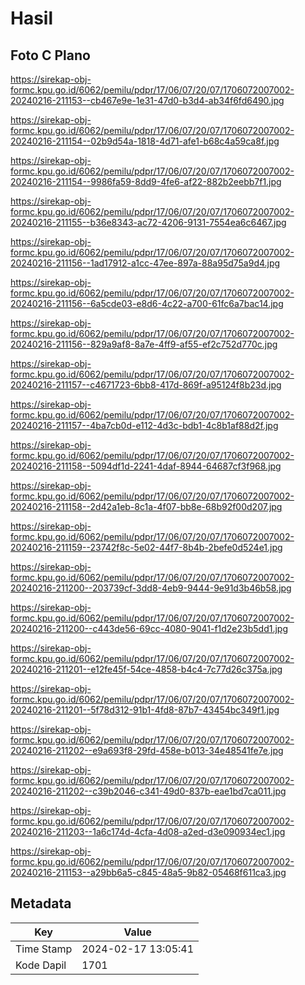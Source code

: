 # Hasil

## Foto C Plano

https://sirekap-obj-formc.kpu.go.id/6062/pemilu/pdpr/17/06/07/20/07/1706072007002-20240216-211153--cb467e9e-1e31-47d0-b3d4-ab34f6fd6490.jpg

https://sirekap-obj-formc.kpu.go.id/6062/pemilu/pdpr/17/06/07/20/07/1706072007002-20240216-211154--02b9d54a-1818-4d71-afe1-b68c4a59ca8f.jpg

https://sirekap-obj-formc.kpu.go.id/6062/pemilu/pdpr/17/06/07/20/07/1706072007002-20240216-211154--9986fa59-8dd9-4fe6-af22-882b2eebb7f1.jpg

https://sirekap-obj-formc.kpu.go.id/6062/pemilu/pdpr/17/06/07/20/07/1706072007002-20240216-211155--b36e8343-ac72-4206-9131-7554ea6c6467.jpg

https://sirekap-obj-formc.kpu.go.id/6062/pemilu/pdpr/17/06/07/20/07/1706072007002-20240216-211156--1ad17912-a1cc-47ee-897a-88a95d75a9d4.jpg

https://sirekap-obj-formc.kpu.go.id/6062/pemilu/pdpr/17/06/07/20/07/1706072007002-20240216-211156--6a5cde03-e8d6-4c22-a700-61fc6a7bac14.jpg

https://sirekap-obj-formc.kpu.go.id/6062/pemilu/pdpr/17/06/07/20/07/1706072007002-20240216-211156--829a9af8-8a7e-4ff9-af55-ef2c752d770c.jpg

https://sirekap-obj-formc.kpu.go.id/6062/pemilu/pdpr/17/06/07/20/07/1706072007002-20240216-211157--c4671723-6bb8-417d-869f-a95124f8b23d.jpg

https://sirekap-obj-formc.kpu.go.id/6062/pemilu/pdpr/17/06/07/20/07/1706072007002-20240216-211157--4ba7cb0d-e112-4d3c-bdb1-4c8b1af88d2f.jpg

https://sirekap-obj-formc.kpu.go.id/6062/pemilu/pdpr/17/06/07/20/07/1706072007002-20240216-211158--5094df1d-2241-4daf-8944-64687cf3f968.jpg

https://sirekap-obj-formc.kpu.go.id/6062/pemilu/pdpr/17/06/07/20/07/1706072007002-20240216-211158--2d42a1eb-8c1a-4f07-bb8e-68b92f00d207.jpg

https://sirekap-obj-formc.kpu.go.id/6062/pemilu/pdpr/17/06/07/20/07/1706072007002-20240216-211159--23742f8c-5e02-44f7-8b4b-2befe0d524e1.jpg

https://sirekap-obj-formc.kpu.go.id/6062/pemilu/pdpr/17/06/07/20/07/1706072007002-20240216-211200--203739cf-3dd8-4eb9-9444-9e91d3b46b58.jpg

https://sirekap-obj-formc.kpu.go.id/6062/pemilu/pdpr/17/06/07/20/07/1706072007002-20240216-211200--c443de56-69cc-4080-9041-f1d2e23b5dd1.jpg

https://sirekap-obj-formc.kpu.go.id/6062/pemilu/pdpr/17/06/07/20/07/1706072007002-20240216-211201--e12fe45f-54ce-4858-b4c4-7c77d26c375a.jpg

https://sirekap-obj-formc.kpu.go.id/6062/pemilu/pdpr/17/06/07/20/07/1706072007002-20240216-211201--5f78d312-91b1-4fd8-87b7-43454bc349f1.jpg

https://sirekap-obj-formc.kpu.go.id/6062/pemilu/pdpr/17/06/07/20/07/1706072007002-20240216-211202--e9a693f8-29fd-458e-b013-34e48541fe7e.jpg

https://sirekap-obj-formc.kpu.go.id/6062/pemilu/pdpr/17/06/07/20/07/1706072007002-20240216-211202--c39b2046-c341-49d0-837b-eae1bd7ca011.jpg

https://sirekap-obj-formc.kpu.go.id/6062/pemilu/pdpr/17/06/07/20/07/1706072007002-20240216-211203--1a6c174d-4cfa-4d08-a2ed-d3e090934ec1.jpg

https://sirekap-obj-formc.kpu.go.id/6062/pemilu/pdpr/17/06/07/20/07/1706072007002-20240216-211153--a29bb6a5-c845-48a5-9b82-05468f611ca3.jpg


## Metadata

| Key        | Value               |
| ---------- | ------------------- |
| Time Stamp | 2024-02-17 13:05:41 |
| Kode Dapil | 1701                |



